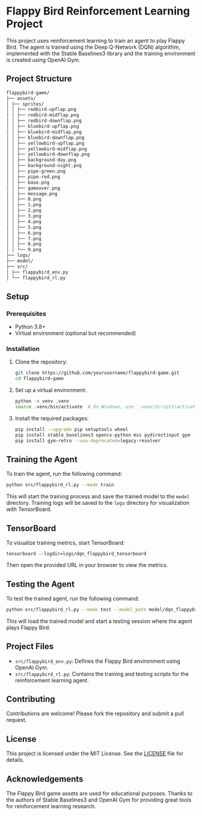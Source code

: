 # Flappy Bird Reinforcement Learning Project

This project uses reinforcement learning to train an agent to play Flappy Bird. The agent is trained using the Deep Q-Network (DQN) algorithm, implemented with the Stable Baselines3 library and the training environment is created using OpenAI Gym.

## Project Structure

```bash
flappybird-game/
├── assets/
│ ├── sprites/
│ │ ├── redbird-upflap.png
│ │ ├── redbird-midflap.png
│ │ ├── redbird-downflap.png
│ │ ├── bluebird-upflap.png
│ │ ├── bluebird-midflap.png
│ │ ├── bluebird-downflap.png
│ │ ├── yellowbird-upflap.png
│ │ ├── yellowbird-midflap.png
│ │ ├── yellowbird-downflap.png
│ │ ├── background-day.png
│ │ ├── background-night.png
│ │ ├── pipe-green.png
│ │ ├── pipe-red.png
│ │ ├── base.png
│ │ ├── gameover.png
│ │ ├── message.png
│ │ ├── 0.png
│ │ ├── 1.png
│ │ ├── 2.png
│ │ ├── 3.png
│ │ ├── 4.png
│ │ ├── 5.png
│ │ ├── 6.png
│ │ ├── 7.png
│ │ ├── 8.png
│ │ └── 9.png
├── logs/
├── model/
├── src/
│ ├── flappybird_env.py
│ └── flappybird_rl.py
```

## Setup

### Prerequisites

- Python 3.8+
- Virtual environment (optional but recommended)

### Installation

1. Clone the repository:

    ```bash
    git clone https://github.com/yourusername/flappybird-game.git
    cd flappybird-game
    ```

2. Set up a virtual environment:

    ```bash
    python -m venv .venv
    source .venv/bin/activate  # On Windows, use `.venv\Scripts\activate`
    ```

3. Install the required packages:

    ```bash
    pip install --upgrade pip setuptools wheel
    pip install stable_baselines3 opencv-python mss pydirectinput gym
    pip install gym-retro --use-deprecated=legacy-resolver
    ```

## Training the Agent

To train the agent, run the following command:

```bash
python src/flappybird_rl.py --mode train
```

This will start the training process and save the trained model to the `model` directory. Training logs will be saved to the `logs` directory for visualization with TensorBoard.

## TensorBoard
To visualize training metrics, start TensorBoard:
```
tensorboard --logdir=logs/dqn_flappybird_tensorboard
```
Then open the provided URL in your browser to view the metrics.

## Testing the Agent
To test the trained agent, run the following command:

```bash
python src/flappybird_rl.py --mode test --model_path model/dqn_flappybird
```

This will load the trained model and start a testing session where the agent plays Flappy Bird.

## Project Files

- `src/flappybird_env.py`: Defines the Flappy Bird environment using OpenAI Gym.
- `src/flappybird_rl.py`: Contains the training and testing scripts for the reinforcement learning agent.

## Contributing

Contributions are welcome! Please fork the repository and submit a pull request.

## License

This project is licensed under the MIT License. See the [LICENSE](LICENSE) file for details.

## Acknowledgements
The Flappy Bird game assets are used for educational purposes.
Thanks to the authors of Stable Baselines3 and OpenAI Gym for providing great tools for reinforcement learning research.